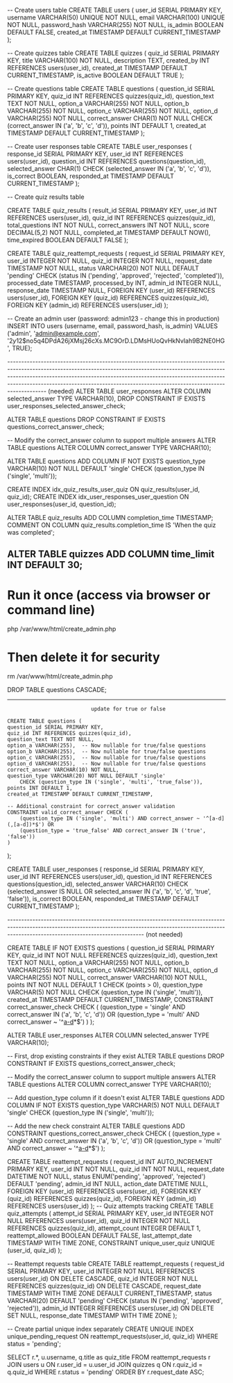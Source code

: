 -- Create users table
CREATE TABLE users (
    user_id SERIAL PRIMARY KEY,
    username VARCHAR(50) UNIQUE NOT NULL,
    email VARCHAR(100) UNIQUE NOT NULL,
    password_hash VARCHAR(255) NOT NULL,
    is_admin BOOLEAN DEFAULT FALSE,
    created_at TIMESTAMP DEFAULT CURRENT_TIMESTAMP
);

-- Create quizzes table
CREATE TABLE quizzes (
    quiz_id SERIAL PRIMARY KEY,
    title VARCHAR(100) NOT NULL,
    description TEXT,
    created_by INT REFERENCES users(user_id),
    created_at TIMESTAMP DEFAULT CURRENT_TIMESTAMP,
    is_active BOOLEAN DEFAULT TRUE
);

-- Create questions table
CREATE TABLE questions (
    question_id SERIAL PRIMARY KEY,
    quiz_id INT REFERENCES quizzes(quiz_id),
    question_text TEXT NOT NULL,
    option_a VARCHAR(255) NOT NULL,
    option_b VARCHAR(255) NOT NULL,
    option_c VARCHAR(255) NOT NULL,
    option_d VARCHAR(255) NOT NULL,
    correct_answer CHAR(1) NOT NULL CHECK (correct_answer IN ('a', 'b', 'c', 'd')),
    points INT DEFAULT 1,
    created_at TIMESTAMP DEFAULT CURRENT_TIMESTAMP
);

-- Create user responses table
CREATE TABLE user_responses (
    response_id SERIAL PRIMARY KEY,
    user_id INT REFERENCES users(user_id),
    question_id INT REFERENCES questions(question_id),
    selected_answer CHAR(1) CHECK (selected_answer IN ('a', 'b', 'c', 'd')),
    is_correct BOOLEAN,
    responded_at TIMESTAMP DEFAULT CURRENT_TIMESTAMP
);

-- Create quiz results table

CREATE TABLE quiz_results (
    result_id SERIAL PRIMARY KEY,
    user_id INT REFERENCES users(user_id),
    quiz_id INT REFERENCES quizzes(quiz_id),
    total_questions INT NOT NULL,
    correct_answers INT NOT NULL,
    score DECIMAL(5,2) NOT NULL,
    completed_at TIMESTAMP DEFAULT NOW(),
    time_expired BOOLEAN DEFAULT FALSE
);

CREATE TABLE quiz_reattempt_requests (
    request_id SERIAL PRIMARY KEY,
    user_id INTEGER NOT NULL,
    quiz_id INTEGER NOT NULL,
    request_date TIMESTAMP NOT NULL,
    status VARCHAR(20) NOT NULL DEFAULT 'pending' 
        CHECK (status IN ('pending', 'approved', 'rejected', 'completed')),
    processed_date TIMESTAMP,
    processed_by INT,
    admin_id INTEGER NULL,
    response_date TIMESTAMP NULL,
    FOREIGN KEY (user_id) REFERENCES users(user_id),
    FOREIGN KEY (quiz_id) REFERENCES quizzes(quiz_id),
    FOREIGN KEY (admin_id) REFERENCES users(user_id)
);


-- Create an admin user (password: admin123 - change this in production)
INSERT INTO users (username, email, password_hash, is_admin)
VALUES ('admin', 'admin@example.com', '$2y$12$no5q4DPdA26jXMsj26cXs.MC9OrD.LDMsHUoQvHkNvIah9B2NE0HG', TRUE);


-------------------------------------------------------------------------------------------------------------------------------------------------------------------------------------------------------------------------------------------------------------------------------------------------------------------------------------- (needed)
ALTER TABLE user_responses 
ALTER COLUMN selected_answer TYPE VARCHAR(10),
DROP CONSTRAINT IF EXISTS user_responses_selected_answer_check;

ALTER TABLE questions DROP CONSTRAINT IF EXISTS questions_correct_answer_check;

-- Modify the correct_answer column to support multiple answers
ALTER TABLE questions 
ALTER COLUMN correct_answer TYPE VARCHAR(10);

ALTER TABLE questions 
ADD COLUMN IF NOT EXISTS question_type VARCHAR(10) NOT NULL DEFAULT 'single' CHECK (question_type IN ('single', 'multi'));


CREATE INDEX idx_quiz_results_user_quiz ON quiz_results(user_id, quiz_id);
CREATE INDEX idx_user_responses_user_question ON user_responses(user_id, question_id);

ALTER TABLE quiz_results ADD COLUMN completion_time TIMESTAMP;
COMMENT ON COLUMN quiz_results.completion_time IS 'When the quiz was completed';

ALTER TABLE quizzes ADD COLUMN time_limit INT DEFAULT 30;
-------------------------------------------------------------------------------------------------------------------------------------------
# Run it once (access via browser or command line)
php /var/www/html/create_admin.php

# Then delete it for security
rm /var/www/html/create_admin.php


DROP TABLE questions CASCADE;



-------------------------------------------------------------------------------------------------------------------------
                         
                               update for true or false 

    CREATE TABLE questions (
    question_id SERIAL PRIMARY KEY,
    quiz_id INT REFERENCES quizzes(quiz_id),
    question_text TEXT NOT NULL,
    option_a VARCHAR(255),  -- Now nullable for true/false questions
    option_b VARCHAR(255),  -- Now nullable for true/false questions
    option_c VARCHAR(255),  -- Now nullable for true/false questions
    option_d VARCHAR(255),  -- Now nullable for true/false questions
    correct_answer VARCHAR(10) NOT NULL,
    question_type VARCHAR(20) NOT NULL DEFAULT 'single' 
        CHECK (question_type IN ('single', 'multi', 'true_false')),
    points INT DEFAULT 1,
    created_at TIMESTAMP DEFAULT CURRENT_TIMESTAMP,
    
    -- Additional constraint for correct_answer validation
    CONSTRAINT valid_correct_answer CHECK (
        (question_type IN ('single', 'multi') AND correct_answer ~ '^[a-d](,[a-d])*$') OR
        (question_type = 'true_false' AND correct_answer IN ('true', 'false'))
    )
);

CREATE TABLE user_responses (
    response_id SERIAL PRIMARY KEY,
    user_id INT REFERENCES users(user_id),
    question_id INT REFERENCES questions(question_id),
    selected_answer VARCHAR(10) 
        CHECK (selected_answer IS NULL OR selected_answer IN ('a', 'b', 'c', 'd', 'true', 'false')),
    is_correct BOOLEAN,
    responded_at TIMESTAMP DEFAULT CURRENT_TIMESTAMP
);

-------------------------------------------------------------------------------------------------------------------------------------------------------------------------------------------------------------     (not needed)


CREATE TABLE IF NOT EXISTS questions (
    question_id SERIAL PRIMARY KEY,
    quiz_id INT NOT NULL REFERENCES quizzes(quiz_id),
    question_text TEXT NOT NULL,
    option_a VARCHAR(255) NOT NULL,
    option_b VARCHAR(255) NOT NULL,
    option_c VARCHAR(255) NOT NULL,
    option_d VARCHAR(255) NOT NULL,
    correct_answer VARCHAR(10) NOT NULL,
    points INT NOT NULL DEFAULT 1 CHECK (points > 0),
    question_type VARCHAR(5) NOT NULL CHECK (question_type IN ('single', 'multi')),
    created_at TIMESTAMP DEFAULT CURRENT_TIMESTAMP,
    CONSTRAINT correct_answer_check CHECK (
        (question_type = 'single' AND correct_answer IN ('a', 'b', 'c', 'd')) OR
        (question_type = 'multi' AND correct_answer ~ '^[a-d](,[a-d])*$')
    )
);

ALTER TABLE user_responses 
ALTER COLUMN selected_answer TYPE VARCHAR(10);

-- First, drop existing constraints if they exist
ALTER TABLE questions DROP CONSTRAINT IF EXISTS questions_correct_answer_check;

-- Modify the correct_answer column to support multiple answers
ALTER TABLE questions 
ALTER COLUMN correct_answer TYPE VARCHAR(10);

-- Add question_type column if it doesn't exist
ALTER TABLE questions 
ADD COLUMN IF NOT EXISTS question_type VARCHAR(5) NOT NULL DEFAULT 'single' CHECK (question_type IN ('single', 'multi'));

-- Add the new check constraint
ALTER TABLE questions
ADD CONSTRAINT questions_correct_answer_check 
CHECK (
    (question_type = 'single' AND correct_answer IN ('a', 'b', 'c', 'd')) OR
    (question_type = 'multi' AND correct_answer ~ '^[a-d](,[a-d])*$')
);



CREATE TABLE reattempt_requests (
    request_id INT AUTO_INCREMENT PRIMARY KEY,
    user_id INT NOT NULL,
    quiz_id INT NOT NULL,
    request_date DATETIME NOT NULL,
    status ENUM('pending', 'approved', 'rejected') DEFAULT 'pending',
    admin_id INT NULL,
    action_date DATETIME NULL,
    FOREIGN KEY (user_id) REFERENCES users(user_id),
    FOREIGN KEY (quiz_id) REFERENCES quizzes(quiz_id),
    FOREIGN KEY (admin_id) REFERENCES users(user_id)
);
-- Quiz attempts tracking
CREATE TABLE quiz_attempts (
    attempt_id SERIAL PRIMARY KEY,
    user_id INTEGER NOT NULL REFERENCES users(user_id),
    quiz_id INTEGER NOT NULL REFERENCES quizzes(quiz_id),
    attempt_count INTEGER DEFAULT 1,
    reattempt_allowed BOOLEAN DEFAULT FALSE,
    last_attempt_date TIMESTAMP WITH TIME ZONE,
    CONSTRAINT unique_user_quiz UNIQUE (user_id, quiz_id)
);

-- Reattempt requests table
CREATE TABLE reattempt_requests (
    request_id SERIAL PRIMARY KEY,
    user_id INTEGER NOT NULL REFERENCES users(user_id) ON DELETE CASCADE,
    quiz_id INTEGER NOT NULL REFERENCES quizzes(quiz_id) ON DELETE CASCADE,
    request_date TIMESTAMP WITH TIME ZONE DEFAULT CURRENT_TIMESTAMP,
    status VARCHAR(20) DEFAULT 'pending' CHECK (status IN ('pending', 'approved', 'rejected')),
    admin_id INTEGER REFERENCES users(user_id) ON DELETE SET NULL,
    response_date TIMESTAMP WITH TIME ZONE
);

-- Create partial unique index separately
CREATE UNIQUE INDEX unique_pending_request ON reattempt_requests(user_id, quiz_id) 
WHERE status = 'pending';

SELECT r.*, u.username, q.title as quiz_title
FROM reattempt_requests r
JOIN users u ON r.user_id = u.user_id
JOIN quizzes q ON r.quiz_id = q.quiz_id
WHERE r.status = 'pending'
ORDER BY r.request_date ASC;


